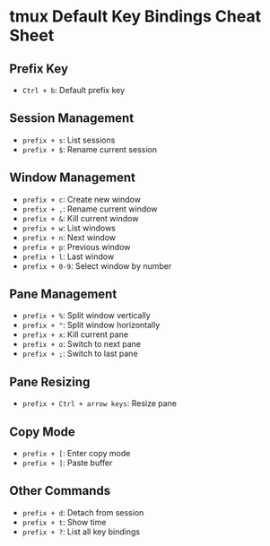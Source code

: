 # tmux Default Key Bindings Cheat Sheet

## Prefix Key
- `Ctrl + b`: Default prefix key

## Session Management
- `prefix + s`: List sessions
- `prefix + $`: Rename current session

## Window Management
- `prefix + c`: Create new window
- `prefix + ,`: Rename current window
- `prefix + &`: Kill current window
- `prefix + w`: List windows
- `prefix + n`: Next window
- `prefix + p`: Previous window
- `prefix + l`: Last window
- `prefix + 0-9`: Select window by number

## Pane Management
- `prefix + %`: Split window vertically
- `prefix + "`: Split window horizontally
- `prefix + x`: Kill current pane
- `prefix + o`: Switch to next pane
- `prefix + ;`: Switch to last pane

## Pane Resizing
- `prefix + Ctrl + arrow keys`: Resize pane

## Copy Mode
- `prefix + [`: Enter copy mode
- `prefix + ]`: Paste buffer

## Other Commands
- `prefix + d`: Detach from session
- `prefix + t`: Show time
- `prefix + ?`: List all key bindings

